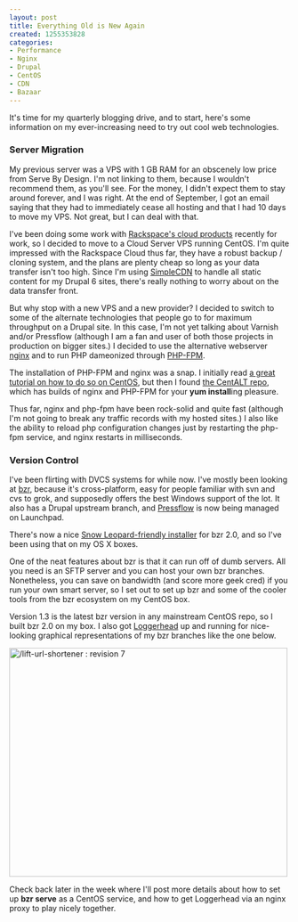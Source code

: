 ```yaml
---
layout: post
title: Everything Old is New Again
created: 1255353828
categories:
- Performance
- Nginx
- Drupal
- CentOS
- CDN
- Bazaar
---
```

<p>It's time for my quarterly blogging drive, and to start, here's some information on my ever-increasing need to try out cool web technologies.</p>

<h3>Server Migration</h3>

<p>My previous server was a VPS with 1 GB RAM for an obscenely low price from Serve By Design. I'm not linking to them, because I wouldn't recommend them, as you'll see.  For the money, I didn't expect them to stay around forever, and I was right. At the end of September, I got an email saying that they had to immediately cease all hosting and that I had 10 days to move my VPS.   Not great, but I can deal with that.</p>

<p>I've been doing some work with <a href="http://www.rackspacecloud.com/">Rackspace's cloud products</a> recently for work, so I decided to move to a Cloud Server VPS running CentOS.  I'm quite impressed with the Rackspace Cloud thus far, they have a robust backup / cloning system, and the plans are plenty cheap so long as your data transfer isn't too high.  Since I'm using <a href="http://www.simplecdn.com/">SimpleCDN</a> to handle all static content for my Drupal 6 sites, there's really nothing to worry about on the data transfer front.</p>

<p>But why stop with a new VPS and a new provider?  I decided to switch to some of the alternate technologies that people go to for maximum throughput on a Drupal site.  In this case, I'm not yet talking about Varnish and/or Pressflow (although I am a fan and user of both those projects in production on bigger sites.)  I decided to use the alternative webserver <a href="http://wiki.nginx.org/">nginx</a> and to run PHP dameonized through <a href="http://php-fpm.org/Main_Page">PHP-FPM</a>.</p>

<p>The installation of PHP-FPM and nginx was a snap. I initially read <a href="http://adityo.blog.binusian.org/?p=428">a great tutorial on how to do so on CentOS</a>, but then I found <a href="http://centos.alt.ru/pub/repository/centos/">the CentALT repo</a>, which has builds of nginx and PHP-FPM for your <strong>yum install</strong>ing pleasure.</p>

<p>Thus far, nginx and php-fpm have been rock-solid and quite fast (although I'm not going to break any traffic records with my hosted sites.)  I also like the ability to reload php configuration changes just by restarting the php-fpm service, and nginx restarts in milliseconds.</p>

<h3>Version Control</h3>

<p>I've been flirting with DVCS systems for while now.  I've mostly been looking at <a href="http://bazaar-vcs.org/en/">bzr</a>, because it's cross-platform, easy for people familiar with svn and cvs to grok, and supposedly offers the best Windows support of the lot.  It also has a Drupal upstream branch, and <a href="https://launchpad.net/pressflow">Pressflow</a> is now being managed on Launchpad.</p>

<p>There's now a nice <a href="http://bazaar-vcs.org/MacOSXDownloads">Snow Leopard-friendly installer</a> for bzr 2.0, and so I've been using that on my OS X boxes.</p>

<p>One of the neat features about bzr is that it can run off of dumb servers.  All you need is an SFTP server and you can host your own bzr branches.  Nonetheless, you can save on bandwidth (and score more geek cred) if you run your own smart server, so I set out to set up bzr and some of the cooler tools from the bzr ecosystem on my CentOS box.</p>

<p>Version 1.3 is the latest bzr version in any mainstream CentOS repo, so I built bzr 2.0 on my box.  I also got <a href="https://launchpad.net/loggerhead">Loggerhead</a> up and running for nice-looking graphical representations of my bzr branches like the one below.</p>

<p><a href="http://www.flickr.com/photos/00sven/4004158545" title="/lift-url-shortener : revision 7" class="flickr-photo-img"><img src="http://farm3.static.flickr.com/2642/4004158545_8dfb8177a7.jpg" alt="/lift-url-shortener : revision 7" title="/lift-url-shortener : revision 7"  class=" flickr-photo-img" height="411" width="500" /></a></p>

<p>Check back later in the week where I'll post more details about how to set up <strong>bzr serve</strong> as a CentOS service, and how to get Loggerhead via an nginx proxy to play nicely together.</p>
